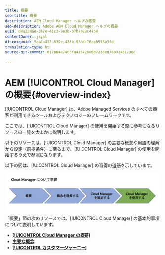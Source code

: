 ```yaml
---
title: 概要
seo-title: 概要
description: AEM Cloud Manager ヘルプの概要
seo-description: Adobe AEM Cloud Manager ヘルプの概要
uuid: d4a23a6e-347e-41c3-9e3b-b7b7469c4754
contentOwner: jsyal
discoiquuid: 5ca5a413-639e-43fb-93dd-16ce8935a3fd
translation-type: ht
source-git-commit: 617b04e7465fa41542606b733ded76a32467738d

---
```



# AEM [!UICONTROL Cloud Manager] の概要{#overview-index}

[!UICONTROL Cloud Manager] は、Adobe Managed Services のすべての顧客が利用できるツールおよびテクノロジーのフレームワークです。

ここでは、[!UICONTROL Cloud Manager] の使用を開始する際に参考になるリソースの一覧を大まかに説明します。

以下のリソースは、[!UICONTROL Cloud Manager] の主要な概念や用語の理解から設定（前提条件）に至るまで、[!UICONTROL Cloud Manager] の使用を開始するうえで参照になります。

以下の図は、[!UICONTROL Cloud Manager] の習得の道筋を示しています。

![](assets/screen_shot_2018-05-04at94510pm.png)

「概要」節の次のリソースでは、[!UICONTROL Cloud Manager] の基本的事項について説明しています。

* **[[!UICONTROL Cloud Manager の概要]](introduction-to-cloud-manager.md)**
* **[主要な概念](key-concepts.md)**
* **[[!UICONTROL カスタマージャーニー]](customer-journey.md)**

